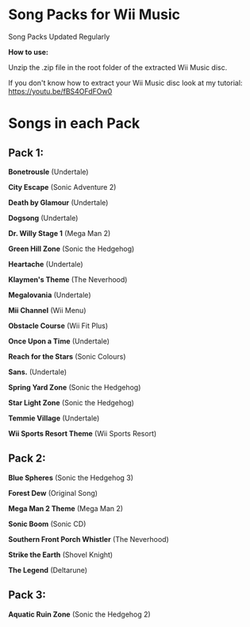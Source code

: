 # Song Packs for Wii Music

Song Packs Updated Regularly

**How to use:**

Unzip the .zip file in the root folder of the extracted Wii Music disc.

If you don't know how to extract your Wii Music disc look at my tutorial: https://youtu.be/fBS4OFdFOw0

# Songs in each Pack

## Pack 1:

**Bonetrousle** (Undertale)

**City Escape** (Sonic Adventure 2)

**Death by Glamour** (Undertale)

**Dogsong** (Undertale)

**Dr. Willy Stage 1** (Mega Man 2)

**Green Hill Zone** (Sonic the Hedgehog)

**Heartache** (Undertale)

**Klaymen's Theme** (The Neverhood)

**Megalovania** (Undertale)

**Mii Channel** (Wii Menu)

**Obstacle Course** (Wii Fit Plus)

**Once Upon a Time** (Undertale)

**Reach for the Stars** (Sonic Colours)

**Sans.** (Undertale)

**Spring Yard Zone** (Sonic the Hedgehog)

**Star Light Zone** (Sonic the Hedgehog)

**Temmie Village** (Undertale)

**Wii Sports Resort Theme** (Wii Sports Resort)

## Pack 2:

**Blue Spheres** (Sonic the Hedgehog 3)

**Forest Dew** (Original Song)

**Mega Man 2 Theme** (Mega Man 2)

**Sonic Boom** (Sonic CD)

**Southern Front Porch Whistler** (The Neverhood)

**Strike the Earth** (Shovel Knight)

**The Legend** (Deltarune)

## Pack 3:

**Aquatic Ruin Zone** (Sonic the Hedgehog 2)
